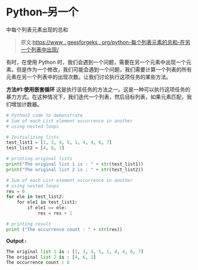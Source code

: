 # Python–另一个

中每个列表元素出现的总和

> 原文:[https://www . geesforgeks . org/python-每个列表元素的总和-在另一个列表中出现/](https://www.geeksforgeeks.org/python-sum-of-each-list-element-occurrence-in-another/)

有时，在使用 Python 时，我们会遇到一个问题，需要在另一个元素中出现一个元素。但是作为一个修改，我们可能会遇到一个问题，我们需要计算一个列表的所有元素在另一个列表中的出现次数。让我们讨论执行这项任务的某些方法。

**方法#1:使用嵌套循环**
这是执行该任务的方法之一。这是一种可以执行这项任务的暴力方式。在这种情况下，我们迭代一个列表，然后目标列表，如果元素匹配，我们增加计数器。

```py
# Python3 code to demonstrate 
# Sum of each List element occurrence in another
# using nested loops

# Initializing lists
test_list1 = [1, 3, 4, 5, 1, 4, 4, 6, 7]
test_list2 = [4, 6, 1]

# printing original lists
print("The original list 1 is : " + str(test_list1))
print("The original list 2 is : " + str(test_list2))

# Sum of each List element occurrence in another
# using nested loops
res = 0
for ele in test_list2:
    for ele1 in test_list1:
        if ele1 == ele:
            res = res + 1

# printing result 
print ("The occurrence count : " + str(res))
```

**Output :**

```py
The original list 1 is : [1, 3, 4, 5, 1, 4, 4, 6, 7]
The original list 2 is : [4, 6, 1]
The occurrence count : 6

```
